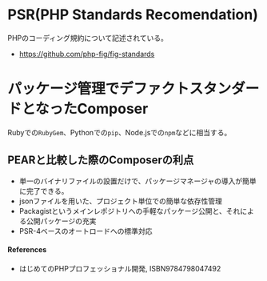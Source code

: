 # PSR(PHP Standards Recomendation)
PHPのコーディング規約について記述されている。
- https://github.com/php-fig/fig-standards


# パッケージ管理でデファクトスタンダードとなったComposer
Rubyでの`RubyGem`、Pythonでの`pip`、Node.jsでの`npm`などに相当する。

## PEARと比較した際のComposerの利点
- 単一のバイナリファイルの設置だけで、パッケージマネージャの導入が簡単に完了できる。
- jsonファイルを用いた、プロジェクト単位での簡単な依存性管理
- Packagistというメインレポジトリへの手軽なパッケージ公開と、それによる公開パッケージの充実
- PSR-4ベースのオートロードへの標準対応



#### References
- はじめてのPHPプロフェッショナル開発, ISBN9784798047492
